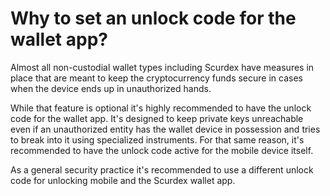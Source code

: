 # Why to set an unlock code for the wallet app?

Almost all non-custodial wallet types including Scurdex have measures in place that are meant to keep the cryptocurrency funds secure in cases when the device ends up in unauthorized hands.

While that feature is optional it's highly recommended to have the unlock code for the wallet app. It's designed to keep private keys unreachable even if an unauthorized entity has the wallet device in possession and tries to break into it using specialized instruments. For that same reason, it's recommended to have the unlock code active for the mobile device itself.

As a general security practice it's recommended to use a different unlock code for unlocking mobile and the Scurdex wallet app.
